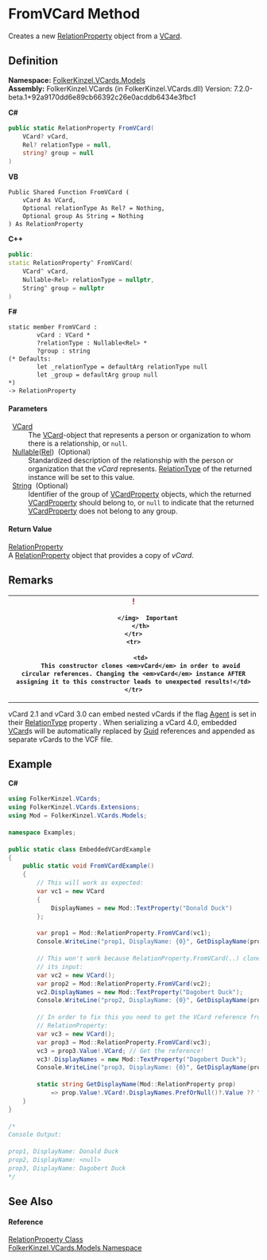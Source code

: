 # FromVCard Method


Creates a new <a href="fafb9a2d-3fc2-1db2-dd49-90299dc5fc8e.md">RelationProperty</a> object from a <a href="23413828-9a4a-2851-b88b-84d0afcb0031.md">VCard</a>.



## Definition
**Namespace:** <a href="10623553-9342-5b8f-9df4-6e7d1075f3df.md">FolkerKinzel.VCards.Models</a>  
**Assembly:** FolkerKinzel.VCards (in FolkerKinzel.VCards.dll) Version: 7.2.0-beta.1+92a9170dd6e89cb66392c26e0acddb6434e3fbc1

**C#**
``` C#
public static RelationProperty FromVCard(
	VCard? vCard,
	Rel? relationType = null,
	string? group = null
)
```
**VB**
``` VB
Public Shared Function FromVCard ( 
	vCard As VCard,
	Optional relationType As Rel? = Nothing,
	Optional group As String = Nothing
) As RelationProperty
```
**C++**
``` C++
public:
static RelationProperty^ FromVCard(
	VCard^ vCard, 
	Nullable<Rel> relationType = nullptr, 
	String^ group = nullptr
)
```
**F#**
``` F#
static member FromVCard : 
        vCard : VCard * 
        ?relationType : Nullable<Rel> * 
        ?group : string 
(* Defaults:
        let _relationType = defaultArg relationType null
        let _group = defaultArg group null
*)
-> RelationProperty 
```



#### Parameters
<dl><dt>  <a href="23413828-9a4a-2851-b88b-84d0afcb0031.md">VCard</a></dt><dd>The <a href="23413828-9a4a-2851-b88b-84d0afcb0031.md">VCard</a>-object that represents a person or organization to whom there is a relationship, or <code>null</code>.</dd><dt>  <a href="https://learn.microsoft.com/dotnet/api/system.nullable-1" target="_blank" rel="noopener noreferrer">Nullable</a>(<a href="24962d56-7682-a911-fce4-83f1295edc39.md">Rel</a>)  (Optional)</dt><dd>Standardized description of the relationship with the person or organization that the <em>vCard</em> represents. <a href="fba31b41-e58c-47a2-bcfe-7564f70fe925.md">RelationType</a> of the returned instance will be set to this value.</dd><dt>  <a href="https://learn.microsoft.com/dotnet/api/system.string" target="_blank" rel="noopener noreferrer">String</a>  (Optional)</dt><dd>Identifier of the group of <a href="e1395eb9-792c-c4d8-ee22-97939a91c58e.md">VCardProperty</a> objects, which the returned <a href="e1395eb9-792c-c4d8-ee22-97939a91c58e.md">VCardProperty</a> should belong to, or <code>null</code> to indicate that the returned <a href="e1395eb9-792c-c4d8-ee22-97939a91c58e.md">VCardProperty</a> does not belong to any group.</dd></dl>

#### Return Value
<a href="fafb9a2d-3fc2-1db2-dd49-90299dc5fc8e.md">RelationProperty</a>  
A <a href="fafb9a2d-3fc2-1db2-dd49-90299dc5fc8e.md">RelationProperty</a> object that provides a copy of *vCard*.

## Remarks



<table>
	<tr>
		<th>
			<img src="media/AlertCaution.png" alt="Important note">
				
			</img>  Important
		</th>
	</tr>
	<tr>
		
		<td>
		This constructor clones <em>vCard</em> in order to avoid circular references. Changing the <em>vCard</em> instance AFTER assigning it to this constructor leads to unexpected results!</td>
	</tr>
</table>




vCard 2.1 and vCard 3.0 can embed nested vCards if the flag <a href="24962d56-7682-a911-fce4-83f1295edc39.md">Agent</a> is set in their <a href="fba31b41-e58c-47a2-bcfe-7564f70fe925.md">RelationType</a> property . When serializing a vCard 4.0, embedded <a href="23413828-9a4a-2851-b88b-84d0afcb0031.md">VCard</a>s will be automatically replaced by <a href="https://learn.microsoft.com/dotnet/api/system.guid" target="_blank" rel="noopener noreferrer">Guid</a> references and appended as separate vCards to the VCF file.


## Example


**C#**  
``` C#
using FolkerKinzel.VCards;
using FolkerKinzel.VCards.Extensions;
using Mod = FolkerKinzel.VCards.Models;

namespace Examples;

public static class EmbeddedVCardExample
{
    public static void FromVCardExample()
    {
        // This will work as expected:
        var vc1 = new VCard
        {
            DisplayNames = new Mod::TextProperty("Donald Duck")
        };

        var prop1 = Mod::RelationProperty.FromVCard(vc1);
        Console.WriteLine("prop1, DisplayName: {0}", GetDisplayName(prop1));

        // This won't work because RelationProperty.FromVCard(..) clones
        // its input:
        var vc2 = new VCard();
        var prop2 = Mod::RelationProperty.FromVCard(vc2);
        vc2.DisplayNames = new Mod::TextProperty("Dagobert Duck");
        Console.WriteLine("prop2, DisplayName: {0}", GetDisplayName(prop2));

        // In order to fix this you need to get the VCard reference from the
        // RelationProperty:
        var vc3 = new VCard();
        var prop3 = Mod::RelationProperty.FromVCard(vc3);
        vc3 = prop3.Value!.VCard; // Get the reference!
        vc3!.DisplayNames = new Mod::TextProperty("Dagobert Duck");
        Console.WriteLine("prop3, DisplayName: {0}", GetDisplayName(prop3));

        static string GetDisplayName(Mod::RelationProperty prop)
            => prop.Value!.VCard!.DisplayNames.PrefOrNull()?.Value ?? "<null>";
    }
}

/*
Console Output:

prop1, DisplayName: Donald Duck
prop2, DisplayName: <null>
prop3, DisplayName: Dagobert Duck
*/
```


## See Also


#### Reference
<a href="fafb9a2d-3fc2-1db2-dd49-90299dc5fc8e.md">RelationProperty Class</a>  
<a href="10623553-9342-5b8f-9df4-6e7d1075f3df.md">FolkerKinzel.VCards.Models Namespace</a>  
